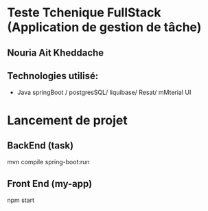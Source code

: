 # Teste Tchenique FullStack (Application de gestion de tâche)
## Nouria Ait Kheddache 
## Technologies utilisé: 
* Java springBoot / postgresSQL/ liquibase/ Resat/ mMterial UI
# Lancement de projet 
## BackEnd  (task)
mvn compile spring-boot:run
## Front End (my-app)
npm start 
